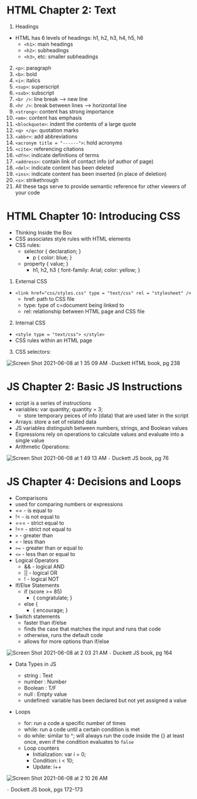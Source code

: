 # HTML Chapter 2: Text
1. Headings
- HTML has 6 levels of headings: h1, h2, h3, h4, h5, h6
  - `<h1>`: main headings
  - `<h2>`: subheadings
  - `<h3>`, etc: smaller subheadings
2. `<p>`: paragraph
3. `<b>`: bold
4. `<i>`: italics
5. `<sup>`: superscript
6. `<sub>`: subscript
7. `<br />`: line break --> new line
8. `<hr />`: break between lines --> horizontal line
9. `<strong>`: content has strong importance
10. `<em>`: content has emphasis
11. `<blockquote>`: indent the contents of a large quote
12. `<q> </q>`: quotation marks
13. `<abbr>`: add abbreviations 
14. `<acronym title = "------">`: hold acronyms
15. `<cite>`: referencing citations
16. `<dfn>`: indicate definitions of terms
17. `<address>`: contain link of contact info (of author of page)
18. `<del>`: indicate content has been deleted
19. `<ins>`: indicate content has been inserted (in place of deletion)
20. `<s>`: strikethrough
21. All these tags serve to provide semantic reference for other viewers of your code

# HTML Chapter 10: Introducing CSS
- Thinking Inside the Box
- CSS associates style rules with HTML elements
- CSS rules:
  - selector { declaration; }
    - p { color: blue; }
  - property { value; }
    - h1, h2, h3 { font-family: Arial; color: yellow; }
1. External CSS
- `<link href="css/styles.css" type = "text/css" rel = "stylesheet" />`
  - href: path to CSS file
  - type: type of c=document being linked to
  - rel: relationship between HTML page and CSS file
2. Internal CSS
- `<style type = "text/css"> </style>`
- CSS rules within an HTML page
3. CSS selectors:

![Screen Shot 2021-06-08 at 1 35 09 AM](https://user-images.githubusercontent.com/53208269/121152095-c4f35e80-c7f9-11eb-9a6c-eb112e48dc5c.png)
`-`Duckett HTML book, pg 238

# JS Chapter 2: Basic JS Instructions
- script is a series of instructions
- variables: var quantity; quantity = 3;  
  - store temporary peices of info (data) that are used later in the script
- Arrays: store a set of related data 
- JS variables distinguish between numbers, strings, and Boolean values
- Expressions rely on operations to calculate values and evaluate into a single value
- Arithmetic Operations:

![Screen Shot 2021-06-08 at 1 49 13 AM](https://user-images.githubusercontent.com/53208269/121154322-bb6af600-c7fb-11eb-9e8e-64e825adf9f8.png)
`-` Duckett JS book, pg 76

# JS Chapter 4: Decisions and Loops
- Comparisons
-  used for comparing numbers or expressions
  - == - is equal to
  - != - is not equal to
  - === - strict equal to
  - !== - strict not equal to
  - `>` - greater than
  - `<` - less than
  - `>=` - greater than or equal to
  - `<=` - less than or equal to
- Logical Operators
  - && - logical AND
  - || - logical OR
  - ! - logical NOT
- If/Else Statements
  - if (score >= 85)
    - { congratulate; }
  - else {
    - { encourage; }
- Switch statements
  - faster than if/else
  - finds the case that matches the input and runs that code
  - otherwise, runs the default code
  - allows for more options than if/else
  
![Screen Shot 2021-06-08 at 2 03 21 AM](https://user-images.githubusercontent.com/53208269/121156628-b5761480-c7fd-11eb-8a73-e2b06bc96709.png)
 `-` Duckett JS book, pg 164 
 
 - Data Types in JS
   - string : Text
   - number : Number
   - Boolean : T/F
   - null : Empty value
   - undefined: variable has been declared but not yet assigned a value

- Loops
  - for: run a code a specific number of times
  - while: run a code until a certain condition is met
  - do while: similar to ^; will always run the code inside the {} at least once, even if the condition evaluates to `false`
  - Loop counters
    - Initialization: var i = 0;
    - Condition: i < 10;
    - Update: i++

![Screen Shot 2021-06-08 at 2 10 26 AM](https://user-images.githubusercontent.com/53208269/121157794-b2c7ef00-c7fe-11eb-8b38-552c67672b15.png)

`-` Dockett JS book, pgs 172-173
